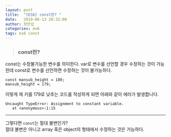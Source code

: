 ```yaml
---
layout: post
title:  "[ES6] const란? "
date:   2019-06-13 20:32:00
author: 한만섭
categories: es6
tags: es6 const
---
```


> ### const란?  
const는 수정불가능한 변수를 의미한다. var로 변수를 선언할 경우 수정하는 것이 가능한데 const로 변수를 선언하면 수정하는 것이 불가능하다.   
 ```
 const mansub_height = 180;
 mansub_height = 179;
 ```
 이렇게 제 키를 179로 낮추는 코드를 작성하게 되면 아래와 같이 에러가 발생합니다. 
 
 ```
 Uncaught TypeError: Assignment to constant variable.
    at <anonymous>:1:15
 ```
 
 ***
 
 그렇다면 `const`는 절대 불변인가?  
 절대 불변은 아니고 array 혹은 object의 형태에서 수정하는 것은 가능하다. 
 
